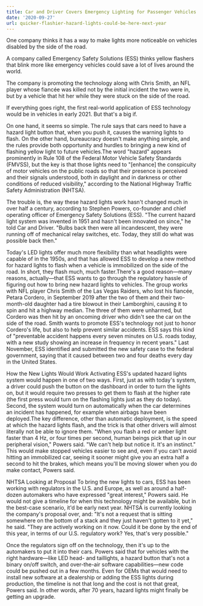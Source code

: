 ```yaml
---
title: Car and Driver Covers Emergency Lighting for Passenger Vehicles
date: '2020-09-27'
url: quicker-flashier-hazard-lights-could-be-here-next-year
---
```

One company thinks it has a way to make lights more noticeable on vehicles disabled by the side of the road.

A company called Emergency Safety Solutions (ESS) thinks yellow flashers that blink more like emergency vehicles could save a lot of lives around the world.

The company is promoting the technology along with Chris Smith, an NFL player whose fiancée was killed not by the initial incident the two were in, but by a vehicle that hit her while they were stuck on the side of the road.

If everything goes right, the first real-world application of ESS technology would be in vehicles in early 2021. But that's a big if.

On one hand, it seems so simple. The rule says that cars need to have a hazard light button that, when you push it, causes the warning lights to flash. On the other hand, bureaucracy doesn't make anything simple, and the rules provide both opportunity and hurdles to bringing a new kind of flashing yellow light to future vehicles.The word "hazard" appears prominently in Rule 108 of the Federal Motor Vehicle Safety Standards (FMVSS), but the key is that those lights need to "[enhance] the conspicuity of motor vehicles on the public roads so that their presence is perceived and their signals understood, both in daylight and in darkness or other conditions of reduced visibility," according to the National Highway Traffic Safety Administration (NHTSA).

The trouble is, the way these hazard lights work hasn't changed much in over half a century, according to Stephen Powers, co-founder and chief operating officer of Emergency Safety Solutions (ESS). "The current hazard light system was invented in 1951 and hasn't been innovated on since," he told Car and Driver. "Bulbs back then were all incandescent, they were running off of mechanical relay switches, etc. Today, they still do what was possible back then."

Today's LED lights offer much more flexibility than what headlights were capable of in the 1950s, and that has allowed ESS to develop a new method for hazard lights to flash when a vehicle is immobilized on the side of the road. In short, they flash much, much faster.There's a good reason—many reasons, actually—that ESS wants to go through the regulatory hassle of figuring out how to bring new hazard lights to vehicles. The group works with NFL player Chris Smith of the Las Vegas Raiders, who lost his fiancée, Petara Cordero, in September 2019 after the two of them and their two-month-old daughter had a tire blowout in their Lamborghini, causing it to spin and hit a highway median. The three of them were unharmed, but Cordero was then hit by an oncoming driver who didn't see the car on the side of the road. Smith wants to promote ESS's technology not just to honor Cordero's life, but also to help prevent similar accidents. ESS says this kind of "preventable accident happens every seven minutes on U.S. roads today, with a new study showing an increase in frequency in recent years." Last November, ESS identified and submitted the new safety case to the federal government, saying that it caused between two and four deaths every day in the United States.

How the New Lights Would Work
Activating ESS's updated hazard lights system would happen in one of two ways. First, just as with today's system, a driver could push the button on the dashboard in order to turn the lights on, but it would require two presses to get them to flash at the higher rate (the first press would turn on the flashing lights just as they do today). Second, the system would turn on automatically when the car determines an incident has happened, for example when airbags have been deployed.The key difference, other than automatic deployment, is the speed at which the hazard lights flash, and the trick is that other drivers will almost literally not be able to ignore them. "When you flash a red or amber light faster than 4 Hz, or four times per second, human beings pick that up in our peripheral vision," Powers said. "We can't help but notice it. It's an instinct." This would make stopped vehicles easier to see and, even if you can't avoid hitting an immobilized car, seeing it sooner might give you an extra half a second to hit the brakes, which means you'll be moving slower when you do make contact, Powers said.

NHTSA Looking at Proposal
To bring the new lights to cars, ESS has been working with regulators in the U.S. and Europe, as well as around a half-dozen automakers who have expressed "great interest," Powers said. He would not give a timeline for when this technology might be available, but in the best-case scenario, it'd be early next year. NHTSA is currently looking the company's proposal over, and: "It's not a request that is sitting somewhere on the bottom of a stack and they just haven't gotten to it yet," he said. "They are actively working on it now. Could it be done by the end of this year, in terms of our U.S. regulatory work? Yes, that's very possible."

Once the regulators sign off on the technology, then it's up to the automakers to put it into their cars. Powers said that for vehicles with the right hardware—like LED head- and taillights, a hazard button that's not a binary on/off switch, and over-the-air software capabilities—new code could be pushed out in a few months. Even for OEMs that would need to install new software at a dealership or adding the ESS lights during production, the timeline is not that long and the cost is not that great, Powers said. In other words, after 70 years, hazard lights might finally be getting an upgrade.
